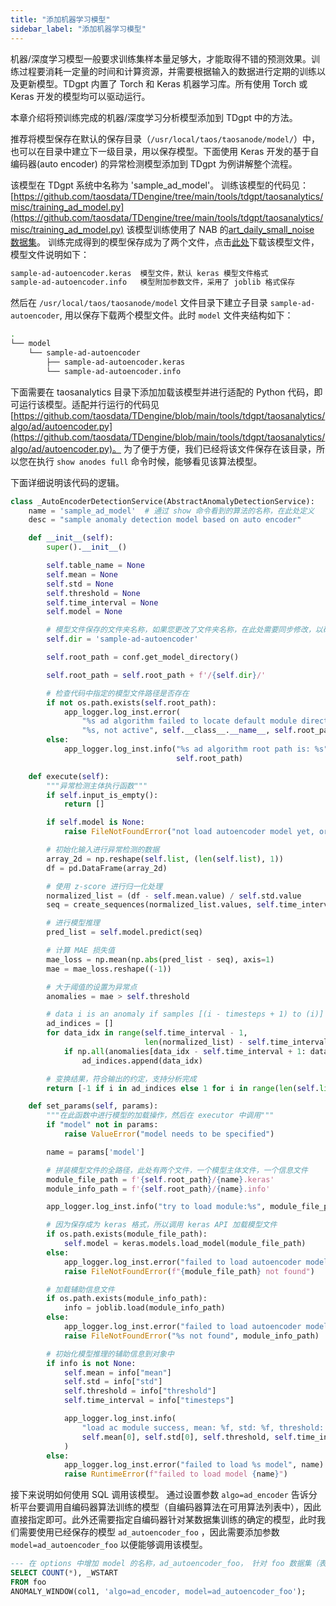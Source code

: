```yaml
---
title: "添加机器学习模型"
sidebar_label: "添加机器学习模型"
---
```


机器/深度学习模型一般要求训练集样本量足够大，才能取得不错的预测效果。训练过程要消耗一定量的时间和计算资源，并需要根据输入的数据进行定期的训练以及更新模型。TDgpt 内置了 Torch 和 Keras 机器学习库。所有使用 Torch 或 Keras 开发的模型均可以驱动运行。

本章介绍将预训练完成的机器/深度学习分析模型添加到 TDgpt 中的方法。

推荐将模型保存在默认的保存目录（`/usr/local/taos/taosanode/model/`）中，也可以在目录中建立下一级目录，用以保存模型。下面使用 Keras 开发的基于自编码器(auto encoder) 的异常检测模型添加到 TDgpt 为例讲解整个流程。

该模型在 TDgpt 系统中名称为 'sample_ad_model'。
训练该模型的代码见：[https://github.com/taosdata/TDengine/tree/main/tools/tdgpt/taosanalytics/misc/training_ad_model.py](https://github.com/taosdata/TDengine/tree/main/tools/tdgpt/taosanalytics/misc/training_ad_model.py)
该模型训练使用了 NAB 的[art_daily_small_noise 数据集](https://raw.githubusercontent.com/numenta/NAB/master/data/artificialNoAnomaly/art_daily_small_noise.csv)。
训练完成得到的模型保存成为了两个文件，点击[此处](https://github.com/taosdata/TDengine/blob/main/tools/tdgpt/model/sample-ad-autoencoder/)下载该模型文件，模型文件说明如下：

```bash
sample-ad-autoencoder.keras  模型文件，默认 keras 模型文件格式
sample-ad-autoencoder.info   模型附加参数文件，采用了 joblib 格式保存
```

然后在 `/usr/local/taos/taosanode/model` 文件目录下建立子目录 `sample-ad-autoencoder`, 用以保存下载两个模型文件。此时 `model` 文件夹结构如下：

```bash
.
└── model
    └── sample-ad-autoencoder
        ├── sample-ad-autoencoder.keras
        └── sample-ad-autoencoder.info
```

下面需要在 taosanalytics 目录下添加加载该模型并进行适配的 Python 代码，即可运行该模型。适配并行运行的代码见[https://github.com/taosdata/TDengine/blob/main/tools/tdgpt/taosanalytics/algo/ad/autoencoder.py](https://github.com/taosdata/TDengine/blob/main/tools/tdgpt/taosanalytics/algo/ad/autoencoder.py)。
为了便于方便，我们已经将该文件保存在该目录，所以您在执行 `show anodes full` 命令时候，能够看见该算法模型。

下面详细说明该代码的逻辑。

```python
class _AutoEncoderDetectionService(AbstractAnomalyDetectionService):
    name = 'sample_ad_model'  # 通过 show 命令看到的算法的名称，在此处定义
    desc = "sample anomaly detection model based on auto encoder"

    def __init__(self):
        super().__init__()

        self.table_name = None
        self.mean = None
        self.std = None
        self.threshold = None
        self.time_interval = None
        self.model = None

        # 模型文件保存的文件夹名称，如果您更改了文件夹名称，在此处需要同步修改，以确保代码可以正确加载模型文件
        self.dir = 'sample-ad-autoencoder'  

        self.root_path = conf.get_model_directory()

        self.root_path = self.root_path + f'/{self.dir}/'

        # 检查代码中指定的模型文件路径是否存在
        if not os.path.exists(self.root_path):
            app_logger.log_inst.error(
                "%s ad algorithm failed to locate default module directory:"
                "%s, not active", self.__class__.__name__, self.root_path)
        else:
            app_logger.log_inst.info("%s ad algorithm root path is: %s", self.__class__.__name__,
                                     self.root_path)

    def execute(self):
        """异常检测主体执行函数"""
        if self.input_is_empty():
            return []

        if self.model is None:
            raise FileNotFoundError("not load autoencoder model yet, or load model failed")

        # 初始化输入进行异常检测的数据
        array_2d = np.reshape(self.list, (len(self.list), 1))
        df = pd.DataFrame(array_2d)

        # 使用 z-score 进行归一化处理
        normalized_list = (df - self.mean.value) / self.std.value
        seq = create_sequences(normalized_list.values, self.time_interval)

        # 进行模型推理
        pred_list = self.model.predict(seq)

        # 计算 MAE 损失值
        mae_loss = np.mean(np.abs(pred_list - seq), axis=1)
        mae = mae_loss.reshape((-1))

        # 大于阈值的设置为异常点
        anomalies = mae > self.threshold

        # data i is an anomaly if samples [(i - timesteps + 1) to (i)] are anomalies
        ad_indices = []
        for data_idx in range(self.time_interval - 1,
                              len(normalized_list) - self.time_interval + 1):
            if np.all(anomalies[data_idx - self.time_interval + 1: data_idx]):
                ad_indices.append(data_idx)

        # 变换结果，符合输出的约定，支持分析完成
        return [-1 if i in ad_indices else 1 for i in range(len(self.list))]

    def set_params(self, params):
        """在此函数中进行模型的加载操作，然后在 executor 中调用"""
        if "model" not in params:
            raise ValueError("model needs to be specified")

        name = params['model']

        # 拼装模型文件的全路径，此处有两个文件，一个模型主体文件，一个信息文件
        module_file_path = f'{self.root_path}/{name}.keras'
        module_info_path = f'{self.root_path}/{name}.info'

        app_logger.log_inst.info("try to load module:%s", module_file_path)

        # 因为保存成为 keras 格式，所以调用 keras API 加载模型文件
        if os.path.exists(module_file_path):
            self.model = keras.models.load_model(module_file_path)
        else:
            app_logger.log_inst.error("failed to load autoencoder model file: %s", module_file_path)
            raise FileNotFoundError(f"{module_file_path} not found")

        # 加载辅助信息文件
        if os.path.exists(module_info_path):
            info = joblib.load(module_info_path)
        else:
            app_logger.log_inst.error("failed to load autoencoder model file: %s", module_file_path)
            raise FileNotFoundError("%s not found", module_info_path)

        # 初始化模型推理的辅助信息到对象中
        if info is not None:
            self.mean = info["mean"]
            self.std = info["std"]
            self.threshold = info["threshold"]
            self.time_interval = info["timesteps"]

            app_logger.log_inst.info(
                "load ac module success, mean: %f, std: %f, threshold: %f, time_interval: %d",
                self.mean[0], self.std[0], self.threshold, self.time_interval
            )
        else:
            app_logger.log_inst.error("failed to load %s model", name)
            raise RuntimeError(f"failed to load model {name}")
```

接下来说明如何使用 SQL 调用该模型。
通过设置参数 `algo=ad_encoder` 告诉分析平台要调用自编码器算法训练的模型（自编码器算法在可用算法列表中），因此直接指定即可。此外还需要指定自编码器针对某数据集训练的确定的模型，此时我们需要使用已经保存的模型 `ad_autoencoder_foo` ，因此需要添加参数 `model=ad_autoencoder_foo` 以便能够调用该模型。

```SQL
--- 在 options 中增加 model 的名称，ad_autoencoder_foo， 针对 foo 数据集（表）训练的采用自编码器的异常检测模型进行异常检测
SELECT COUNT(*), _WSTART
FROM foo
ANOMALY_WINDOW(col1, 'algo=ad_encoder, model=ad_autoencoder_foo');
```
